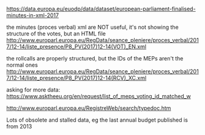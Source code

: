 https://data.europa.eu/euodp/data/dataset/european-parliament-finalised-minutes-in-xml-2017

the minutes (proces verbal) xml are NOT useful, it's not showing the structure of the votes, but an HTML file
http://www.europarl.europa.eu/RegData/seance_pleniere/proces_verbal/2017/12-14/liste_presence/P8_PV(2017)12-14(VOT)_EN.xml

the rollcalls are properly structured, but the IDs of the MEPs aren't the normal ones
http://www.europarl.europa.eu/RegData/seance_pleniere/proces_verbal/2017/12-14/liste_presence/P8_PV(2017)12-14(RCV)_XC.xml

asking for more data: https://www.asktheeu.org/en/request/list_of_meps_voting_id_matched_w



http://www.europarl.europa.eu/RegistreWeb/search/typedoc.htm

Lots of obsolete and stalled data, eg the last annual budget published is from 2013
